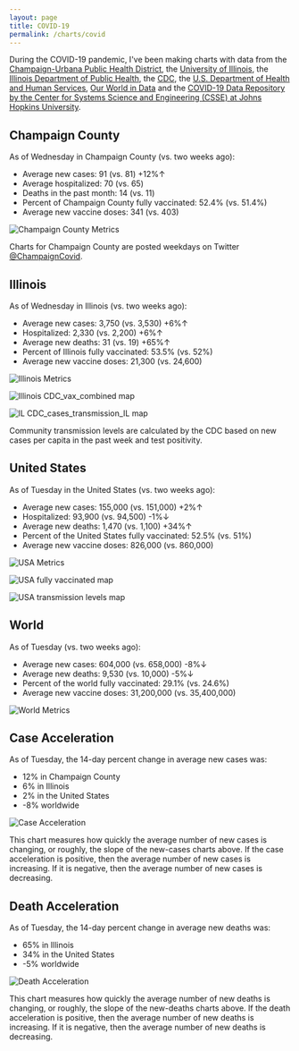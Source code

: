 ```yaml
---
layout: page
title: COVID-19
permalink: /charts/covid
---
```


During the COVID-19 pandemic, I've been making charts with data from the [Champaign-Urbana Public Health District](https://www.c-uphd.org/champaign-urbana-illinois-coronavirus-information.html), the [University of Illinois](https://go.illinois.edu/COVIDTestingData), the [Illinois Department of Public Health](http://www.dph.illinois.gov/covid19), the [CDC](https://covid.cdc.gov/covid-data-tracker/), the [U.S. Department of Health and Human Services](https://healthdata.gov/Hospital/COVID-19-Reported-Patient-Impact-and-Hospital-Capa/anag-cw7u), [Our World in Data](https://github.com/owid/covid-19-data/tree/master/public/data) and the [COVID-19 Data Repository by the Center for Systems Science and Engineering (CSSE) at Johns Hopkins University](https://github.com/CSSEGISandData/COVID-19).

## Champaign County

As of Wednesday in Champaign County (vs. two weeks ago):
  
- Average new cases: 91 (vs. 81) +12%↑
- Average hospitalized: 70 (vs. 65) 
- Deaths in the past month: 14 (vs. 11)
- Percent of Champaign County fully vaccinated: 52.4% (vs. 51.4%)
- Average new vaccine doses: 341 (vs. 403)

![Champaign County Metrics](https://raw.githubusercontent.com/bzigterman/CUcovid/main/gh_action/Champaign_facet.png)

Charts for Champaign County are posted weekdays on Twitter [@ChampaignCovid](https://twitter.com/ChampaignCovid).

## Illinois

As of Wednesday in Illinois (vs. two weeks ago):
  
- Average new cases: 3,750 (vs. 3,530) +6%↑
- Hospitalized: 2,330 (vs. 2,200) +6%↑
- Average new deaths: 31 (vs. 19) +65%↑
- Percent of Illinois fully vaccinated: 53.5% (vs. 52%)
- Average new vaccine doses: 21,300 (vs. 24,600)

![Illinois Metrics](https://raw.githubusercontent.com/bzigterman/CUcovid/main/gh_action/IL_facet.png)

![Illinois CDC_vax_combined map](https://raw.githubusercontent.com/bzigterman/CUcovid/main/gh_action/IL_vax_combined.png)

![IL CDC_cases_transmission_IL map](https://raw.githubusercontent.com/bzigterman/CUcovid/main/gh_action/IL_cases_transmission.png)

Community transmission levels are calculated by the CDC based on new cases per capita in the past week and test positivity.

## United States

As of Tuesday in the United States (vs. two weeks ago):
  
- Average new cases: 155,000 (vs. 151,000) +2%↑
- Hospitalized: 93,900 (vs. 94,500) -1%↓
- Average new deaths: 1,470 (vs. 1,100) +34%↑
- Percent of the United States fully vaccinated: 52.5% (vs. 51%)
- Average new vaccine doses: 826,000 (vs. 860,000)

![USA Metrics](https://raw.githubusercontent.com/bzigterman/CUcovid/main/gh_action/US_facet.png)

![USA fully vaccinated map](https://raw.githubusercontent.com/bzigterman/CUcovid/main/gh_action/usa_vax_total.png)

![USA transmission levels map](https://raw.githubusercontent.com/bzigterman/CUcovid/main/gh_action/usa_transmission.png)

## World

As of Tuesday (vs. two weeks ago):
  
- Average new cases: 604,000 (vs. 658,000) -8%↓
- Average new deaths: 9,530 (vs. 10,000) -5%↓
- Percent of the world fully vaccinated: 29.1% (vs. 24.6%)
- Average new vaccine doses: 31,200,000 (vs. 35,400,000)

![World Metrics](https://raw.githubusercontent.com/bzigterman/CUcovid/main/gh_action/world_facet.png)

## Case Acceleration

As of Tuesday, the 14-day percent change in average new cases was:
  
- 12% in Champaign County
- 6% in Illinois
- 2% in the United States
- -8% worldwide

![Case Acceleration](https://raw.githubusercontent.com/bzigterman/CUcovid/main/gh_action/new_cases_change_facet.png)

This chart measures how quickly the average number of new cases is changing, or roughly, the slope of the new-cases charts above. If the case acceleration is positive, then the average number of new cases is increasing. If it is negative, then the average number of new cases is decreasing.

## Death Acceleration

As of Tuesday, the 14-day percent change in average new deaths was:
  
- 65% in Illinois
- 34% in the United States
- -5% worldwide

![Death Acceleration](https://raw.githubusercontent.com/bzigterman/CUcovid/main/gh_action/new_deaths_change_facet.png)

This chart measures how quickly the average number of new deaths is changing, or roughly, the slope of the new-deaths charts above. If the death acceleration is positive, then the average number of new deaths is increasing. If it is negative, then the average number of new deaths is decreasing.


